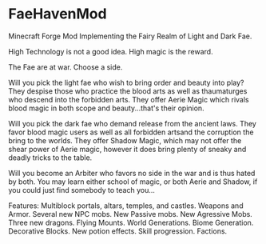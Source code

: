 # FaeHavenMod
Minecraft Forge Mod Implementing the Fairy Realm of Light and Dark Fae.

High Technology is not a good idea.  High magic is the reward.

The Fae are at war.  Choose a side.

Will you pick the light fae who wish to bring order and beauty into play?  They despise those who practice the blood arts as well as thaumaturges who descend into the forbidden arts.  They offer Aerie Magic which rivals blood magic in both scope and beauty...that's their opinion.

Will you pick the dark fae who demand release from the ancient laws.  They favor blood magic users as well as all forbidden artsand the corruption the bring to the worlds.  They offer Shadow Magic, which may not offer the shear power of Aerie magic, however it does bring plenty of sneaky and deadly tricks to the table.

Will you become an Arbiter who favors no side in the war and is thus hated by both.  You may learn either school of magic, or both Aerie and Shadow, if you could just find somebody to teach you...

Features:
Multiblock portals, altars, temples, and castles.
Weapons and Armor.
Several new NPC mobs.
New Passive mobs.
New Agressive Mobs.
Three new dragons.
Flying Mounts.
World Generations.
Biome Generation.
Decorative Blocks.
New potion effects.
Skill progression.
Factions.
